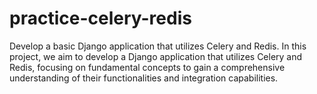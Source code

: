 # practice-celery-redis
Develop a basic Django application that utilizes Celery and Redis.
In this project, we aim to develop a Django application that utilizes Celery and Redis, 
focusing on fundamental concepts to gain a comprehensive understanding of their functionalities and integration capabilities.
